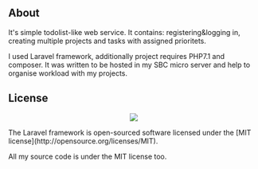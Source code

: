 ## About

It's simple todolist-like web service. It contains: registering&logging in, creating multiple projects and tasks with assigned prioritets.

I used Laravel framework, additionally project requires PHP7.1 and composer. It was written to be hosted in my SBC micro server and help to organise workload with my projects.

## License
<p align="center"><img src="https://laravel.com/assets/img/components/logo-laravel.svg"></p>
The Laravel framework is open-sourced software licensed under the [MIT license](http://opensource.org/licenses/MIT).

All my source code is under the MIT license too.
